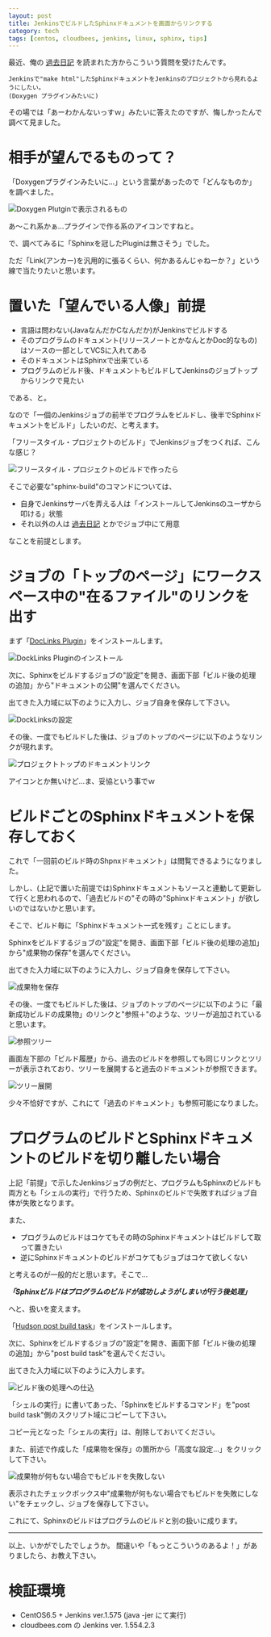 ```yaml
---
layout: post
title: JenkinsでビルドしたSphinxドキュメントを画面からリンクする
category: tech
tags: [centos, cloudbees, jenkins, linux, sphinx, tips]
---
```


最近、俺の [過去日記](/tech/2012/09/19/sphinx-build-by-cloudbees) を読まれた方からこういう質問を受けたんです。

```
Jenkinsで"make html"したSphinxドキュメントをJenkinsのプロジェクトから見れるようにしたい。
(Doxygen プラグインみたいに)
```

その場では「あーわかんないっすｗ」みたいに答えたのですが、悔しかったんで調べて見ました。

# 相手が望んでるものって？

「Doxygenプラグインみたいに…」という言葉があったので「どんなものか」を調べました。

![Doxygen Plutginで表示されるもの](/images/2014-08-23-doxygen.png)

あ〜これ系かぁ…プラグインで作る系のアイコンですねと。

で、調べてみるに「Sphinxを冠したPluginは無さそう」でした。

ただ「Link(アンカー)を汎用的に張るくらい、何かあるんじゃねーか？」という線で当たりたいと思います。

# 置いた「望んでいる人像」前提

+ 言語は問わない(JavaなんだかCなんだか)がJenkinsでビルドする
+ そのプログラムのドキュメント(リリースノートとかなんとかDoc的なもの)はソースの一部としてVCSに入れてある
+ そのドキュメントはSphinxで出来ている
+ プログラムのビルド後、ドキュメントもビルドしてJenkinsのジョブトップからリンクで見たい

である、と。

なので「一個のJenkinsジョブの前半でプログラムをビルドし、後半でSphinxドキュメントをビルド」したいのだ、と考えます。

「フリースタイル・プロジェクトのビルド」でJenkinsジョブをつくれば、こんな感じ？

![フリースタイル・プロジェクトのビルドで作ったら](/images/2014-08-23-standard-job.png)

そこで必要な"sphinx-build"のコマンドについては、

+ 自身でJenkinsサーバを弄える人は「インストールしてJenkinsのユーザから叩ける」状態
+ それ以外の人は [過去日記](http://natural-born-minority.blogspot.jp/2012/09/cloudbeesjenkinssphinx.html) とかでジョブ中にて用意

なことを前提とします。

# ジョブの「トップのページ」にワークスペース中の"在るファイル"のリンクを出す

まず「[DocLinks Plugin](https://wiki.jenkins-ci.org/display/JENKINS/DocLinks+Plugin)」をインストールします。

![DockLinks Pluginのインストール](/images/2014-08-23-docklinkplugin.png)

次に、Sphinxをビルドするジョブの"設定"を開き、画面下部「ビルド後の処理の追加」から"ドキュメントの公開"を選んでください。

出てきた入力域に以下のように入力し、ジョブ自身を保存して下さい。

![DockLinksの設定](/images/2014-08-23-doc-open.png)

その後、一度でもビルドした後は、ジョブのトップのページに以下のようなリンクが現れます。

![プロジェクトトップのドキュメントリンク](/images/2014-08-23-project-top-document.png)

アイコンとか無いけど…ま、妥協という事でｗ

# ビルドごとのSphinxドキュメントを保存しておく

これで「一回前のビルド時のShpnxドキュメント」は閲覧できるようになりました。

しかし、(上記で置いた前提では)Sphinxドキュメントもソースと連動して更新して行くと思われるので、「過去ビルドの"その時の"Sphinxドキュメント」が欲しいのではないかと思います。

そこで、ビルド毎に「Sphinxドキュメント一式を残す」ことにします。

Sphinxをビルドするジョブの"設定"を開き、画面下部「ビルド後の処理の追加」から"成果物の保存"を選んでください。

出てきた入力域に以下のように入力し、ジョブ自身を保存して下さい。

![成果物を保存](/images/2014-08-23-result-backup.png)

その後、一度でもビルドした後は、ジョブのトップのページに以下のように「最新成功ビルドの成果物」のリンクと"参照＋"のような、ツリーが追加されていると思います。

![参照ツリー](/images/2014-08-23-letest-result.png)

画面左下部の「ビルド履歴」から、過去のビルドを参照しても同じリンクとツリーが表示されており、ツリーを展開すると過去のドキュメントが参照できます。

![ツリー展開](/images/2014-08-23-last-result-tree.png)

少々不恰好ですが、これにて「過去のドキュメント」も参照可能になりました。

# プログラムのビルドとSphinxドキュメントのビルドを切り離したい場合

上記「前提」で示したJenkinsジョブの例だと、プログラムもSphinxのビルドも両方とも「シェルの実行」で行うため、Sphinxのビルドで失敗すればジョブ自体が失敗となります。

また、

+ プログラムのビルドはコケてもその時のSphinxドキュメントはビルドして取って置きたい
+ 逆にSphinxドキュメントのビルドがコケてもジョブはコケて欲しくない

と考えるのが一般的だと思います。そこで…

___「Sphinxビルドはプログラムのビルドが成功しようがしまいが行う後処理」___

へと、扱いを変えます。

「[Hudson post build task](http://wiki.hudson-ci.org/display/HUDSON/Post+build+task)」をインストールします。

次に、Sphinxをビルドするジョブの"設定"を開き、画面下部「ビルド後の処理の追加」から"post build task"を選んでください。

出てきた入力域に以下のように入力します。

![ビルド後の処理への仕込](/images/2014-08-23-post-build.png)

「シェルの実行」に書いてあった、「Sphinxをビルドするコマンド」を"post build task"側のスクリプト域にコピーして下さい。

コピー元となった「シェルの実行」は、削除しておいてください。

また、前述で作成した「成果物を保存」の箇所から「高度な設定...」をクリックして下さい。

![成果物が何もない場合でもビルドを失敗しない](/images/2014-08-23-hozon.png)

表示されたチェックボックス中"成果物が何もない場合でもビルドを失敗にしない"をチェックし、ジョブを保存して下さい。

これにて、Sphinxのビルドはプログラムのビルドと別の扱いに成ります。

---

以上、いかがでしたでしょうか。
間違いや「もっとこういうのあるよ！」がありましたら、お教え下さい。


# 検証環境

+ CentOS6.5 + Jenkins ver.1.575 (java -jer にて実行)
+ cloudbees.com の Jenkins ver. 1.554.2.3
